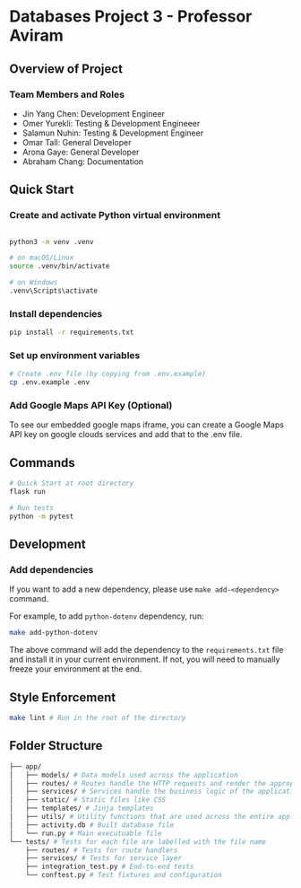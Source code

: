 # Databases Project 3 - Professor Aviram

## Overview of Project

### Team Members and Roles

- Jin Yang Chen: Development Engineer
- Omer Yurekli: Testing & Development Engineeer
- Salamun Nuhin: Testing & Development Engineer
- Omar Tall: General Developer
- Arona Gaye: General Developer
- Abraham Chang: Documentation

## Quick Start

### Create and activate Python virtual environment

```bash

python3 -m venv .venv

# on macOS/Linux
source .venv/bin/activate

# on Windows
.venv\Scripts\activate
```

### Install dependencies

```bash
pip install -r requirements.txt
```

### Set up environment variables

```bash
# Create .env file (by copying from .env.example)
cp .env.example .env
```

### Add Google Maps API Key (Optional)

To see our embedded google maps iframe, you can create a Google Maps API key on google clouds services and add that to the .env file.

## Commands

```bash
# Quick Start at root directory
flask run

# Run tests
python -m pytest
```

## Development

### Add dependencies

If you want to add a new dependency, please use `make add-<dependency>` command.

For example, to add `python-dotenv` dependency, run:

```bash
make add-python-dotenv
```

The above command will add the dependency to the `requirements.txt` file and install it in your current environment. If not, you will need to manually freeze your environment at the end.

## Style Enforcement

```bash
make lint # Run in the root of the directory
```

## Folder Structure

```bash
├── app/
│   ├── models/ # Data models used across the application
│   ├── routes/ # Routes handle the HTTP requests and render the appropriate templates (no business logic)
│   ├── services/ # Services handle the business logic of the application
│   ├── static/ # Static files like CSS
│   ├── templates/ # Jinja templates
│   ├── utils/ # Utility functions that are used across the entire application
│   ├── activity.db # Built database file
│   └── run.py # Main executuable file
└── tests/ # Tests for each file are labelled with the file name
    ├── routes/ # Tests for route handlers
    ├── services/ # Tests for service layer
    ├── integration_test.py # End-to-end tests
    └── conftest.py # Test fixtures and configuration
```
